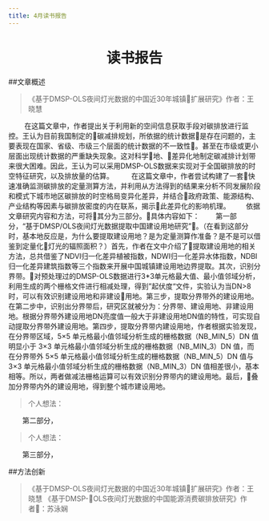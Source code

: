 ```yaml
---
title: 4月读书报告
---
```

<h1 align = 'center'>读书报告</h1>
  
##文章概述

>《基于DMSP-OLS夜间灯光数据的中国近30年城镇扩展研究》作者：王晓慧

&emsp;&emsp; 在这篇文章中，作者提出关于利用新的空间信息获取手段对碳排放进行监控。王认为目前我国制定的碳减排规划，所依据的统计数据是存在问题的，主要表现在国家、省级、市级三个层面的统计数据的不一致性。甚至在市级或更小层面出现统计数据的严重缺失现象。这对科学地、差异化地制定碳减排计划带来很大困难。因此，王认为可以采用DMSP-OLS数据来实现对于全国碳排放的时空特征研究，以及排放量的估算。
&emsp;&emsp; 在这篇文章中，作者尝试构建了一套快速准确监测碳排放的定量测算方法，并利用从方法得到的结果来分析不同发展阶段和模式下城市地区碳排放的时空格局变异化差异，并结合政府政策、能源结构、产业结构等因素与碳排放密度的内在联系，揭示此差异化的影响机理。
&emsp;&emsp;依据文章研究内容和方法，可将其分为三部分。具体内容如下：
&emsp;&emsp;第一部分，“基于DMSP/OLS夜间灯光数据提取中国建设用地研究”。（在看到这部分时，基本地反应是，为什么要提取建设用地？是为定量测算作准备？是不是可以借鉴到定量化灯光的辐照面积？）首先，作者在文中介绍了提取建设用地的相关方法，总共借鉴了NDVI归一化差异植被指数，NDWI归一化差异水体指数，NDBI归一化差异建筑指数等三个指数来开展中国城镇建设用地边界提取。其次，识别分界带。对预处理过的DMSP-OLS数据进行3*3单元格最大值、最小值邻域分析，利用生成的两个栅格文件进行相减处理，得到”起伏度“文件，实验认为当DN>8时，可以有效识别建设用地和非建设用地。第三步，提取分界带外的建设用地。在第二步中，识别出分界带后，研究区就被分为：分界带、建设用地、非建设用地。根据分界带外建设用地DN亮度值一般大于非建设用地DN值的特性，可实现自动提取分界带外建设用地。第四步，提取分界带内建设用地，作者根据实验发现，在分界带区域，5×5 单元格最小值邻域分析生成的栅格数据（NB_MIN_5）DN 值明显小于 3×3 单元格最小值邻域分析生成的栅格数据（NB_MIN_3）DN 值，而在分界带外 5×5 单元格最小值邻域分析生成的栅格数据（NB_MIN_5）DN 值与 3×3 单元格最小值邻域分析生成的栅格数据（NB_MIN_3）DN 值相差很小，基本相等。所以，两者做减法栅格运算可以有效识别分界带内的建设用地。最后，叠加分界带内外的建设用地，得到整个城市建设用地。
>个人想法：

&emsp;&emsp;第二部分，

>个人想法：

&emsp;&emsp;第三部分，

 

 

##方法创新









>《基于DMSP-OLS夜间灯光数据的中国近30年城镇扩展研究》作者：王晓慧
>《基于DMSP-OLS夜间灯光数据的中国能源消费碳排放研究》作者：苏泳娴
